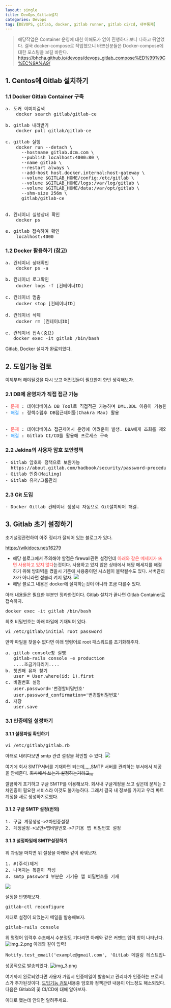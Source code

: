 ```yaml
---
layout: single
title: DevOps_Gitlab설치
categories: Devops
tag: [DEVOPS, gitlab, docker, gitlab runner, gitlab ci/cd, 내부통제]
---
```


> 해당작업은 Container 운영에 대한 이해도가 없이 진행하다 보니 다하고 뒤엎었다. 결국 docker-compose로 
> 작업했으니 바쁘신분들은 Docker-compose에 대한 포스팅을 보길 바란다.
> https://bhcha.github.io/devops/devops_gitlab_compose%ED%99%9C%EC%9A%A9/


## 1. Centos에 Gitlab 설치하기
### 1.1 Docker Gitlab Container 구축
<pre>
a. 도커 이미지검색
    docker search gitlab/gitlab-ce

b. gitlab 내려받기
    docker pull gitlab/gitlab-ce

c. gitlab 실행
    docker run --detach \
      --hostname gitlab.dcm.com \
      --publish localhost:4000:80 \
      --name gitlab \
      --restart always \
      --add-host host.docker.internal:host-gateway \
      --volume $GITLAB_HOME/config:/etc/gitlab \
      --volume $GITLAB_HOME/logs:/var/log/gitlab \
      --volume $GITLAB_HOME/data:/var/opt/gitlab \
      --shm-size 256m \
      gitlab/gitlab-ce


d. 컨테이너 실행상태 확인
    docker ps

e. gitlab 접속하여 확인
    localhost:4000
</pre>

### 1.2 Docker 활용하기 (참고)
<pre>
a. 컨테이너 상태확인
    docker ps -a

b. 컨테이너 로그확인
    docker logs -f [컨테이너ID]

c. 컨테이너 멈춤
    docker stop [컨테이너ID]

d. 컨테이너 삭제
    docker rm [컨테이너ID]

e. 컨테이너 접속(중요)
   docker exec -it gitlab /bin/bash 
</pre>

Gitlab, Docker 설치가 완료되었다. 

## 2. 도입기능 검토
이제부터 해야될것을 다시 보고 어떤것들이 필요한지 한번 생각해보자.
### 2.1 DB에 운영자가 직접 접근 가능
<pre>
- <span style="color:#ff3d3d">문제</span> : 데이터베이스 DB Tool로 직접적근 가능하며 DML,DDL 이용이 가능한상황
- <span style="color:#1691fb">해결</span> : 정책수립후 DB접근제어툴(Chakra Max) 활용
    

- <span style="color:#ff3d3d">문제</span> : 데이터베이스 접근제어시 운영에 어려운이 발생. DBA에게 조회를 제외한 모든 내용을 정리하여 실행을 요청해야하나 수동으로 해야해서 불필요한 리소스 과투입이 예상됨.
- <span style="color:#1691fb">해결</span> : Gitlab CI/CD를 활용해 프로세스 구축 
</pre>

### 2.2 Jekins의 사용자 암호 보안정책
<pre>
- Gitlab 암호화 정책으로 보완가능
  https://about.gitlab.com/hadbook/security/password-procedure.html
- Gitlab 인증(Mailing)
- Gitlab 유저/그룹관리
</pre>
### 2.3 Git 도입
<pre>
- Docker Gitlab 컨테이너 생성시 자동으로 Git설치되어 해결.
</pre>


## 3. Gitlab 초기 설정하기
초기설정관련하여 아주 정리가 잘되어 있는 블로그가 있다.

https://wikidocs.net/16279

* 해당 블로그에서 주의해야 할점은 firewall관련 설정인데 <span style="color:#ff3d3d">아래와 같은 메세지가 뜨면 사용하고 있지 않다</span>는것이다. 
사용하고 있지 않은 상태에서 해당 메세지를 해결하기 위해 방화벽을 켰을시 기존에 사용중이던 시스템이 블락될수도 있다. 서버관리자가 아니라면 섣불리 켜지 말자.
![](../images/firewall.png)
* 해당 블로그 내용은 docker에 설치하는것이 아니라 조금 다를수 있다.

아래 내용들은 필요한 부분만 정라한것이다.
Gitlab 설치가 끝나면 Gitlab Container로 접속하자.

<pre>
docker exec -it gitlab /bin/bash
</pre>

최초 비밀번호는 아래 파일에 기재되어 있다.
<pre>
vi /etc/gitlab/initial_root_password
</pre>

만약 파일을 찾을수 없다면 아래 명령어로 root 패스워드를 초기화해주자.
<pre>
a. gitlab console창 실행
   gitlab-rails console -e production
   ....조금기다리기....
b. 첫번째 유저 찾기
   user = User.where(id: 1).first
c. 비밀번호 설정
   user.password='변경할비밀번호'
   user.password_confirmation='변경할비밀번호'
d. 저장
   user.save
</pre>

[//]: # ( ### 3.1 메일전송 에이전트 POSTFIX 설치하기)

[//]: # (#apt저장소를 업데이트 하자.)

[//]: # (<pre>)

[//]: # (apt-get update)

[//]: # (</pre>)

[//]: # ()
[//]: # (postfix를 설차하자.)

[//]: # (<pre>)

[//]: # (apt-get install mailutils)

[//]: # (</pre>)

[//]: # ()
[//]: # (아래와 같은 설정이 나오는데 따라해보자.)

[//]: # (<pre>)

[//]: # (2. Internet Site )

[//]: # (</pre>)

[//]: # (![]&#40;../images/img.png&#41;)

[//]: # ()
[//]: # (<pre>)

[//]: # (hostname 입력 )

[//]: # (</pre>)

[//]: # (![img_1.png]&#40;../images/img_1.png&#41;)

[//]: # (설정이 잘못되었으면 아래 명령어를 입력해 다시 설정하자.)

[//]: # (<pre>)

[//]: # (dpkg-reconfigure postfix)

[//]: # (</pre>)

### 3.1 인증메일 설정하기
#### 3.1.1 설정파일 확인하기
<pre>
vi /etc/gitlab/gitlab.rb
</pre>

아래로 내리다보면 smtp 관련 설정을 확인할 수 있다.
![](../images/gitlab_smtp.png)

여기에 회사 SMTP서버를 기재하면 되는데,,,,,SMTP 서버를 관리하는 부서에서 제공을 안해준다.
~~회사에서 쓰는거 설정하는거라고,,,~~

깔끔하게 포기하고 구글 SMTP를 이용해보자.
회사내 구글계정을 쓰고 싶은데 문제는 2차인증이 필요한 서비스라 이것도 불가능하다.
그래서 결국 내 정보를 가지고 우리 파트 계정을 새로 생성하기로했다.



#### 3.1.2 구글 SMTP 설정(번외)
<pre>
1. 구글 계정생성->2차인증설정
2. 계정설정->보안>앱비밀번호->기기용 앱 비밀번호 설정
</pre>


#### 3.1.3 설정파일에 SMTP설정하기
위 과정을 마치면 위 설정을 아래와 같이 바꿔보자.
<pre>
1. #(주석)제거
2. 나머지는 똑같이 작성
3. smtp_password 부분은 기기용 앱 비밀번호를 기재
</pre>
![](../images/gitlab_smtp_set.png)

설정을 반영해보자.
<pre>
gitlab-ctl reconfigure
</pre>

제대로 설정이 되었는지 메일을 발송해보자.
<pre>
gitlab-rails console
</pre>
위 명령어 입력후 수초에서 수분정도 기다리면 아래와 같은 커맨드 입력 창이 나타난다.
![img_2.png](../images/img_2.png)
아래와 같이 입력!
<pre>
Notify.test_email('example@gmail.com', 'GitLab 메일링 테스트입니다', 'GitLab SMTP를 수정하였기에 메일링 테스트를 진행합니다.').deliver_now
</pre>
성공적으로 발송되었다.
![img_3.png](../images/img_3.png)

여기까지 완료되었다면 사용자 가입시 인증메일이 발송되고 관리자가 인증하는 프로세스가 추가된것이다.
[도입기능 검토](#2-도입기능-검토)내용중 암호화 정책관련 내용이 어느정도 해소되었다.
다음은 Gitlab의 꽃 CI/CD에 대해 알아보자.

이대로 했는데 안되면 알려주세요.